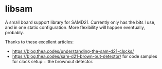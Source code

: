 # libsam

A small board support library for SAMD21. Currently only has the bits I use, and in one static configuration. 
More flexibility will happen eventually, probably.

Thanks to these excellent articles:
* https://blog.thea.codes/understanding-the-sam-d21-clocks/
* https://blog.thea.codes/sam-d21-brown-out-detector/
for code samples for clock setup + the brownout detector.